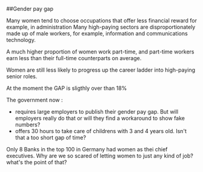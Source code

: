 ##Gender pay gap

Many women tend to choose occupations that offer less financial reward for example, in administration
Many high-paying sectors are disproportionately made up of male workers, for example, information and communications technology.

A much higher proportion of women work part-time, and part-time workers earn less than their full-time counterparts on average.

Women are still less likely to progress up the career ladder into high-paying senior roles.

At the moment the GAP is sligthly over than 18%


The government now :
* requires large employers to publish their gender pay gap. But will employers really do that or will they find a workaround to show fake numbers?
* offers 30 hours to take care of childrens with 3 and 4 years old. Isn't that a too short gap of time?

Only 8 Banks in the top 100 in Germany had women as thei chief executives. Why are we so scared of letting women to just any kind of job? what's the point of that?
 
